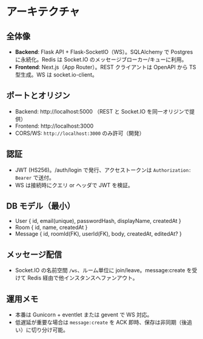 # アーキテクチャ

## 全体像
- **Backend**: Flask API + Flask-SocketIO（WS）。SQLAlchemy で Postgres に永続化。Redis は Socket.IO のメッセージブローカー/キューに利用。
- **Frontend**: Next.js（App Router）。REST クライアントは OpenAPI から TS 型生成。WS は socket.io-client。

## ポートとオリジン
- Backend: http://localhost:5000 （REST と Socket.IO を同一オリジンで提供）
- Frontend: http://localhost:3000
- CORS/WS: `http://localhost:3000` のみ許可（開発）

## 認証
- JWT (HS256)。/auth/login で発行、アクセストークンは `Authorization: Bearer` で送付。
- WS は接続時にクエリ or ヘッダで JWT を検証。

## DB モデル（最小）
- User { id, email(unique), passwordHash, displayName, createdAt }
- Room { id, name, createdAt }
- Message { id, roomId(FK), userId(FK), body, createdAt, editedAt? }

## メッセージ配信
- Socket.IO の名前空間 `/ws`、ルーム単位に join/leave。message:create を受けて Redis 経由で他インスタンスへファンアウト。

## 運用メモ
- 本番は Gunicorn + eventlet または gevent で WS 対応。
- 低遅延が重要な場合は `message:create` を ACK 即時、保存は非同期（後追い）に切り分け可能。
